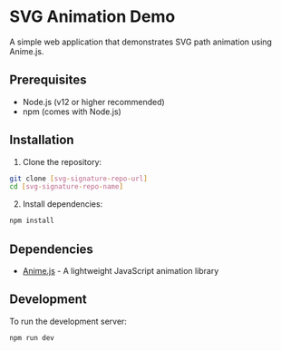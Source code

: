 # SVG Animation Demo

A simple web application that demonstrates SVG path animation using Anime.js.

## Prerequisites

- Node.js (v12 or higher recommended)
- npm (comes with Node.js)

## Installation

1. Clone the repository:
```bash
git clone [svg-signature-repo-url]
cd [svg-signature-repo-name]
```

2. Install dependencies:
```bash
npm install
```

## Dependencies

- [Anime.js](https://animejs.com/) - A lightweight JavaScript animation library

## Development

To run the development server:
```bash
npm run dev
```